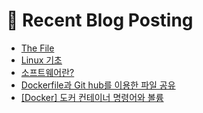 
# 🤖 Recent Blog Posting 
<!-- BLOG-POST-LIST:START -->
- [The File](https://velog.io/@sengjun0624/The-File)
- [Linux 기초](https://velog.io/@sengjun0624/Linux-%EA%B8%B0)
- [소프트웨어란?](https://velog.io/@sengjun0624/%EC%86%8C%ED%94%84%ED%8A%B8%EC%9B%A8%EC%96%B4%EB%9E%80)
- [Dockerfile과 Git hub를 이용한 파일 공유](https://velog.io/@sengjun0624/Dockerfile%EA%B3%BC-Git-hub%EB%A5%BC-%EC%9D%B4%EC%9A%A9%ED%95%9C-%ED%8C%8C%EC%9D%BC-%EA%B3%B5%EC%9C%A0)
- [[Docker] 도커 컨테이너 명령어와 볼륨](https://velog.io/@sengjun0624/Docker-%EB%8F%84%EC%BB%A4-%EC%BB%A8%ED%85%8C%EC%9D%B4%EB%84%88-%EB%AA%85%EB%A0%B9%EC%96%B4%EC%99%80-%EB%B3%BC%EB%A5%A8)
<!-- BLOG-POST-LIST:END -->
